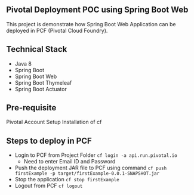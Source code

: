 ## Pivotal Deployment POC using Spring Boot Web
This project is demonstrate how Spring Boot Web Application can be deployed in PCF (Pivotal Cloud Foundry).

## Technical Stack
- Java 8
- Spring Boot
- Spring Boot Web
- Spring Boot Thymeleaf
- Spring Boot Actuator

## Pre-requisite
Pivotal Account Setup
Installation of cf

## Steps to deploy in PCF
* Login to PCF from Project Folder `cf login -a api.run.pivotal.io`
  - Need to enter Email ID and Password
* Push the deployment JAR file to PCF using command `cf push firstExample -p target/firstExample-0.0.1-SNAPSHOT.jar` 
* Stop the application `cf stop firstExample`
* Logout from PCF `cf logout`

 
